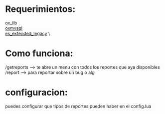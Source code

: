 # Requerimientos:
[ox_lib](https://github.com/overextended/ox_lib) \
[oxmysql](https://github.com/overextended/oxmysql) \
[es_extended_legacy](https://github.com/esx-framework/esx_core) \

# Como funciona:
/getreports --> te abre un menu con todos los reportes que aya disponibles \
/report --> para reportar sobre un bug o alg 

# configuracion:
puedes configurar que tipos de reportes pueden haber en el config.lua 
